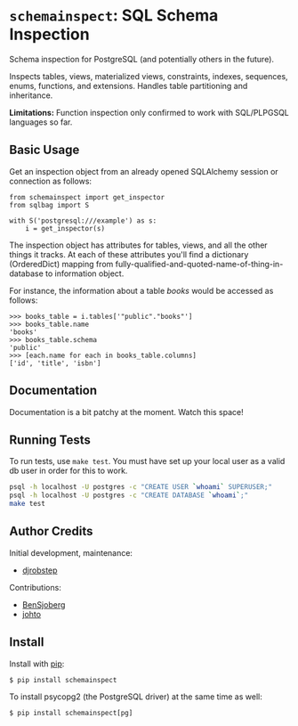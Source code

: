 # `schemainspect`: SQL Schema Inspection

Schema inspection for PostgreSQL (and potentially others in the future).

Inspects tables, views, materialized views, constraints, indexes, sequences, enums, functions, and extensions. Handles table partitioning and inheritance.

**Limitations:** Function inspection only confirmed to work with SQL/PLPGSQL languages so far.

## Basic Usage

Get an inspection object from an already opened SQLAlchemy session or connection as follows:

    from schemainspect import get_inspector
    from sqlbag import S

    with S('postgresql:///example') as s:
        i = get_inspector(s)

The inspection object has attributes for tables, views, and all the other things it tracks. At each of these attributes you'll find a dictionary (OrderedDict) mapping from fully-qualified-and-quoted-name-of-thing-in-database to information object.

For instance, the information about a table *books* would be accessed as follows:

    >>> books_table = i.tables['"public"."books"']
    >>> books_table.name
    'books'
    >>> books_table.schema
    'public'
    >>> [each.name for each in books_table.columns]
    ['id', 'title', 'isbn']


## Documentation

Documentation is a bit patchy at the moment. Watch this space!

## Running Tests
To run tests, use `make test`. You must have set up your local user as a valid db user in order for this to work. 

```bash
psql -h localhost -U postgres -c "CREATE USER `whoami` SUPERUSER;"
psql -h localhost -U postgres -c "CREATE DATABASE `whoami`;"
make test
```

## Author Credits

Initial development, maintenance:

- [djrobstep](https://github.com/djrobstep)

Contributions:

- [BenSjoberg](https://github.com/BenSjoberg)
- [johto](https://github.com/johto)


## Install

Install with [pip](https://pip.pypa.io):

    $ pip install schemainspect

To install psycopg2 (the PostgreSQL driver) at the same time as well:

    $ pip install schemainspect[pg]

